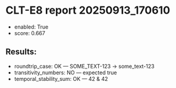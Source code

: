 # CLT-E8 report 20250913_170610
- enabled: True
- score: 0.667
## Results:
- roundtrip_case: OK — SOME_TEXT-123 -> some_text-123
- transitivity_numbers: NO — expected true
- temporal_stability_sum: OK — 42 & 42
